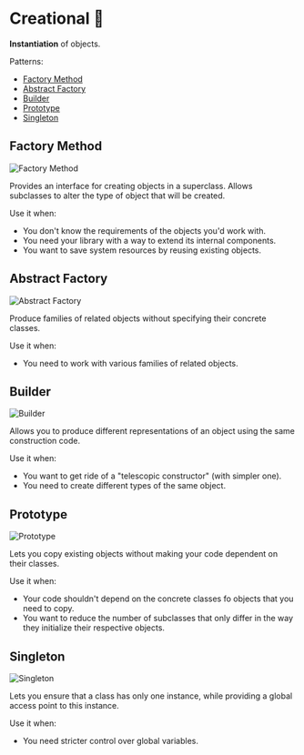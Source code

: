 # Creational 🧬

**Instantiation** of objects.

Patterns:

* [Factory Method](creational.md#Factory-Method)
* [Abstract Factory](creational.md#Abstract-Factory)
* [Builder](creational.md#Builder)
* [Prototype](creational.md#Prototype)
* [Singleton](creational.md#Singleton)

<!-- - Object Pool -->

## Factory Method

![Factory Method](https://refactoring.guru/images/patterns/cards/factory-method-mini.png)

Provides an interface for creating objects in a superclass. Allows subclasses to alter the type of object that will be created.

Use it when:

* You don't know the requirements of the objects you'd work with.
* You need your library with a way to extend its internal components.
* You want to save system resources by reusing existing objects.

## Abstract Factory

![Abstract Factory](https://refactoring.guru/images/patterns/cards/abstract-factory-mini.png)

Produce families of related objects without specifying their concrete classes.

Use it when:

* You need to work with various families of related objects.

## Builder

![Builder](https://refactoring.guru/images/patterns/cards/builder-mini.png)

Allows you to produce different representations of an object using the same construction code.

Use it when:

* You want to get ride of a "telescopic constructor" \(with simpler one\).
* You need to create different types of the same object.

## Prototype

![Prototype](https://refactoring.guru/images/patterns/cards/prototype-mini.png)

Lets you copy existing objects without making your code dependent on their classes.

Use it when:

* Your code shouldn't depend on the concrete classes fo objects that you need to copy.
* You want to reduce the number of subclasses that only differ in the way they initialize their respective objects.

## Singleton

![Singleton](https://refactoring.guru/images/patterns/cards/singleton-mini.png)

Lets you ensure that a class has only one instance, while providing a global access point to this instance.

Use it when:

* You need stricter control over global variables.
